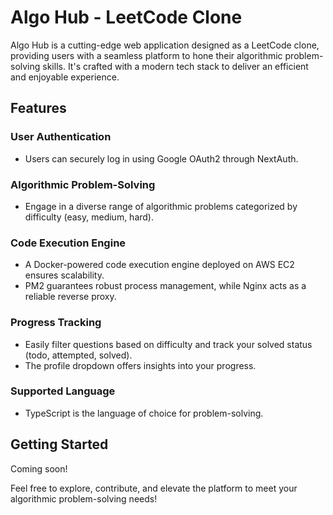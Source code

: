 # Algo Hub - LeetCode Clone

Algo Hub is a cutting-edge web application designed as a LeetCode clone, providing users with a seamless platform to hone their algorithmic problem-solving skills. It's crafted with a modern tech stack to deliver an efficient and enjoyable experience.

## Features

### User Authentication

- Users can securely log in using Google OAuth2 through NextAuth.

### Algorithmic Problem-Solving

- Engage in a diverse range of algorithmic problems categorized by difficulty (easy, medium, hard).

### Code Execution Engine

- A Docker-powered code execution engine deployed on AWS EC2 ensures scalability.
- PM2 guarantees robust process management, while Nginx acts as a reliable reverse proxy.

### Progress Tracking

- Easily filter questions based on difficulty and track your solved status (todo, attempted, solved).
- The profile dropdown offers insights into your progress.

### Supported Language

- TypeScript is the language of choice for problem-solving.

## Getting Started

Coming soon!

Feel free to explore, contribute, and elevate the platform to meet your algorithmic problem-solving needs!
